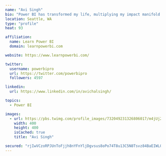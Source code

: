 ```yaml
---
name: "Avi Singh"
bio: "Power BI has transformed my life, multiplying my impact manifold. Now I am on a mission to spread the word and share the knowledge"
location: Seattle, WA
type: "profile"
heat: 93

affiliation:
  name: Learn Power BI
  domain: learnpowerbi.com

website: https://www.learnpowerbi.com/

twitter:
  username: powerbipro
  url: https://twitter.com/powerbipro
  followers: 4597

linkedin:
  url: https://www.linkedin.com/in/avichalsingh/

topics:
  - Power BI

images:
  - url: https://pbs.twimg.com/profile_images/732049231326806017/m4jUj2Lu_400x400.jpg
    width: 400
    height: 400
    isCached: true
    title: "Avi Singh"

secured: "rjIwVCzoRPJUnToFjjh8nYFnYljDgvsus8oPo74T8u13C5N8Tsvz84BaEIWLOg76UUOallJcBuD9YD5YTG5Ffl3tNMhJNenm9uXj0gFydv1zPu05JDOSTauXi2Vc1fzQm/34hohlbIITJJixUPhqEOq+f6SbN/P2cTUr4ydZiPBX+KcYt4/NZTKPeuNd8YaZjjwzYJHMdI+y9g6xpEbsU17a0WlqITeWnnx3Sf+q0tM/s0r2AGdM+MPpnUvUNpPfsfcUxd2kAuSSzxuGo5V0WKjp55XlXrDQvGKCfIIJEUnfvMb0/vAtfw+Bph0zZdDqtbaNSZ0WGnbMD2RxJ6TUhcRcMjPzICPp4BhOYnfIwYXm/hdFDqHtPquEYTu0Hu3HyBcXQ34SAWZDzAOSjszNJO9Bum/P+s8+pNU8BjMAiR0=;SJDutNmrmXccRlANWn3KLA=="
---
```



